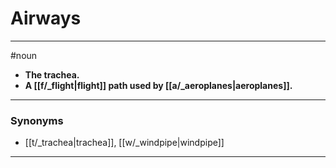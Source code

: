 # Airways
---
#noun
- **The trachea.**
- **A [[f/_flight|flight]] path used by [[a/_aeroplanes|aeroplanes]].**
---
### Synonyms
- [[t/_trachea|trachea]], [[w/_windpipe|windpipe]]
---
